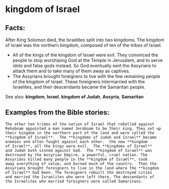 kingdom of Israel
=================

Facts:
------

After King Solomon died, the Israelites split into two kingdoms. The
kingdom of Israel was the northern kingdom, composed of ten of the tribes
of Israel.

-   All of the kings of the kingdom of Israel were evil. They convinced
    the people to stop worshiping God at the Temple in Jerusalem, and
    to serve idols and false gods instead. So God eventually sent the
    Assyrians to attack them and to take many of them away as captives.
-   The Assyrians brought foreigners to live with the few remaining
    people of the kingdom of Israel. These foreigners intermarried with
    the Israelites, and their descendants became the Samaritan people.

See also: **kingdom**, **Israel**, **kingdom of Judah**, **Assyria**,
**Samaritan**

Examples from the Bible stories:
--------------------------------

    The other ten tribes of the nation of Israel that rebelled against
    Rehoboam appointed a man named Jeroboam to be their king. They set up
    their kingdom in the northern part of the land and were called the
    **kingdom of Israel**.  The **kingdoms of Judah and Israel** became
    enemies and often fought against each other.  the new **kingdom
    of Israel**, all the kings were evil.  The **kingdoms of Israel**
    and Judah both sinned against God.  The **kingdom of Israel** was
    destroyed by the Assyrian Empire, a powerful, cruel nation. The
    Assyrians killed many people in the **kingdom of Israel**, took
    away everything of value, and burned much of the country.  Then the
    Assyrians brought foreigners to live in the land where the **kingdom
    of Israel** had been. The foreigners rebuilt the destroyed cities
    and married the Israelites who were left there. The descendants of
    the Israelites who married foreigners were called Samaritans.
